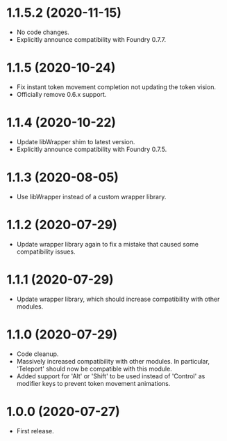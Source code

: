 # 1.1.5.2 (2020-11-15)

* No code changes.
* Explicitly announce compatibility with Foundry 0.7.7.

# 1.1.5 (2020-10-24)

* Fix instant token movement completion not updating the token vision.
* Officially remove 0.6.x support.

# 1.1.4 (2020-10-22)

* Update libWrapper shim to latest version.
* Explicitly announce compatibility with Foundry 0.7.5.

# 1.1.3 (2020-08-05)

* Use libWrapper instead of a custom wrapper library.

# 1.1.2 (2020-07-29)

* Update wrapper library again to fix a mistake that caused some compatibility issues.

# 1.1.1 (2020-07-29)

* Update wrapper library, which should increase compatibility with other modules.

# 1.1.0 (2020-07-29)

* Code cleanup.
* Massively increased compatibility with other modules. In particular, 'Teleport' should now be compatible with this module.
* Added support for 'Alt' or 'Shift' to be used instead of 'Control' as modifier keys to prevent token movement animations.

# 1.0.0 (2020-07-27)

* First release.